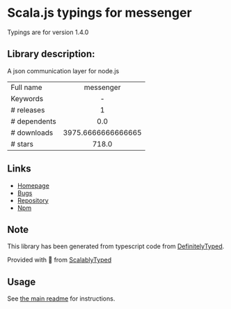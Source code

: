 
# Scala.js typings for messenger

Typings are for version 1.4.0

## Library description:
A json communication layer for node.js

|                    |                 |
| ------------------ | :-------------: |
| Full name          | messenger |
| Keywords           | - |
| # releases         | 1 |
| # dependents       | 0.0 |
| # downloads        | 3975.6666666666665 |
| # stars            | 718.0 |

## Links
- [Homepage](https://github.com/weixiyen/messenger.js#readme)
- [Bugs](https://github.com/weixiyen/messenger.js/issues)
- [Repository](https://github.com/weixiyen/messenger.js)
- [Npm](https://www.npmjs.com/package/messenger)
    


## Note
This library has been generated from typescript code from [DefinitelyTyped](https://definitelytyped.org).

Provided with :purple_heart: from [ScalablyTyped](https://github.com/oyvindberg/ScalablyTyped)

## Usage
See [the main readme](../../readme.md) for instructions.


